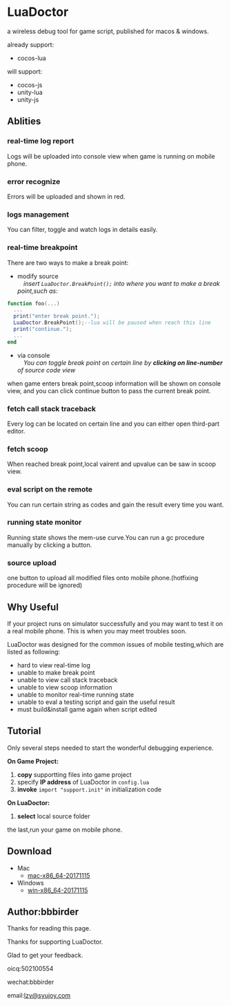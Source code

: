 # LuaDoctor
a wireless debug tool for game script,
published for macos &amp; windows.

already support: 
* cocos-lua

will support: 
* cocos-js
* unity-lua
* unity-js
## Ablities
### real-time log report
Logs will be uploaded into console view when game is running on mobile phone.
### error recognize
Errors will be uploaded and shown in red.
### logs management
You can filter, toggle and watch logs in details easily.
### real-time breakpoint
There are two ways to make a break point:
* modify source <br/>
*&emsp;insert `LuaDoctor.BreakPoint();` into where you want to make a break point,such as:*
```lua
function foo(...)
  ...
  print("enter break point.");
  LuaDoctor.BreakPoint();--lua will be paused when reach this line
  print("continue.");
  ...
end
```
* via console <br/>
*&emsp;You can toggle break point on certain line by **clicking on line-number** of source code view*

when game enters break point,scoop information will be shown on console view, 
and you can click continue button to pass the current break point.
### fetch call stack traceback
Every log can be located on certain line and you can either open third-part editor.
### fetch scoop
When reached break point,local vairent and upvalue can be saw in scoop view.
### eval script on the remote
You can run certain string as codes and gain the result every time you want.
### running state monitor
Running state shows the mem-use curve.You can run a gc procedure manually by clicking a button.
### source upload
one button to upload all modified files onto mobile phone.(hotfixing procedure will be ignored)

## Why Useful
If your project runs on simulator successfully and you may want to test it on a real mobile phone.
This is when you may meet troubles soon.

LuaDoctor was designed for the common issues of mobile testing,which are listed as following:
* hard to view real-time log
* unable to make break point
* unable to view call stack traceback
* unable to view scoop information
* unable to monitor real-time running state
* unable to eval a testing script and gain the useful result
* must build&install game again when script edited
## Tutorial
Only several steps needed to start the wonderful debugging experience.

**On Game Project:**
1. **copy** supportting files into game project
2. specify **IP address** of LuaDoctor in `config.lua`
3. **invoke** `import "support.init"` in initialization code

**On LuaDoctor:**
1. **select** local source folder

the last,run your game on mobile phone.

## Download
* Mac
   * [mac-x86_64-20171115](#)
* Windows
   * [win-x86_64-20171115](#)
## Author:bbbirder

Thanks for reading this page.

Thanks for supporting LuaDoctor.

Glad to get your feedback.

oicq:502100554

wechat:bbbirder

email:lzy@syujoy.com
